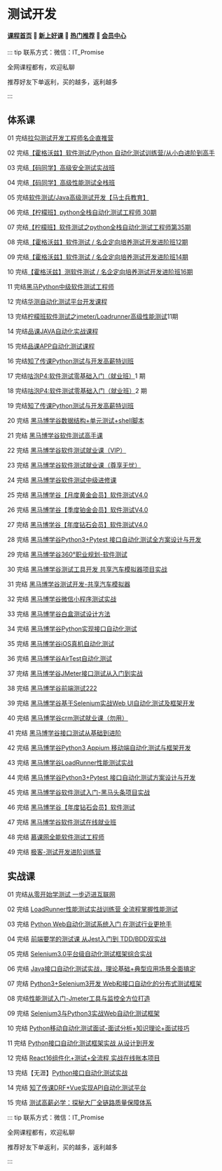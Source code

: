 # 测试开发

#### [**课程首页**](../../README.md) 💖 [**新上好课**](./xshk.md) 💖 [**热门推荐**](./rmtj.md) 💖 [**会员中心**](./vip.md)

::: tip
联系方式：微信：IT_Promise

全网课程都有，欢迎私聊

推荐好友下单返利，买的越多，返利越多

:::

## 体系课

01 完结[拉勾测试开发工程师名企直推营](https://kaiwu.lagou.com/test_engineer.html)

02 完结[【霍格沃兹】软件测试/Python 自动化测试训练营/从小白进阶到高手](https://ke.qq.com/course/513051)

03 完结[【码同学】高级安全测试实战班](http://mtongxue.com/ts/2)

04 完结[【码同学】高级性能测试全栈班](http://mtongxue.com/ts/10)

05 完结[软件测试/Java高级测试开发【马士兵教育】](https://ke.qq.com/course/2774974)

06 完结[【柠檬班】python全栈自动化测试工程师 30期](https://ke.qq.com/course/package/33616)

07 完结[【柠檬班】软件测试之python全栈自动化测试工程师第35期](https://ke.qq.com/course/325554)

08 完结[【霍格沃兹】软件测试 / 名企定向培养测试开发进阶班12期](https://ke.qq.com/course/254956#term_id=103076084)

09 完结[【霍格沃兹】软件测试 / 名企定向培养测试开发进阶班14期](https://ke.qq.com/course/254956#term_id=103076084)

10 完结[【霍格沃兹】测软件测试 / 名企定向培养测试开发进阶班16期](https://ke.qq.com/course/254956)

11 完结[黑马Python中级软件测试工程师](http://test.itheima.com/)

12 完结[华测自动化测试平台开发课程](https://ke.qq.com/course/3615821)

13 完结[柠檬班软件测试之jmeter/Loadrunner高级性能测试](https://ke.qq.com/course/3102324)11期

14 完结[品课JAVA自动化实战课程](https://ke.qq.com/course/248515)

15 完结[品课APP自动化测试课程](https://ke.qq.com/course/251852)

16 完结[知了传课Python测试与开发高薪特训班](https://study.163.com/course/introduction.htm?courseId=1209351817)

17 完结[咕泡P4:软件测试零基础入门（就业班）](https://ke.gupaoedu.cn/course/vip/1008)1 期

18 完结[咕泡P4:软件测试零基础入门（就业班）](https://ke.gupaoedu.cn/course/vip/1008)2 期

19 完结[知了传课Python测试与开发高薪特训班](https://study.163.com/course/introduction.htm?courseId=1209351817)

20 完结 [黑马博学谷数据结构+单元测试+shell脚本](https://www.boxuegu.com/course/detail-4668.html)

21 完结 [黑马博学谷软件测试高手课](https://www.boxuegu.com/course/detail-4521.html)

22 完结 [黑马博学谷软件测试就业课（VIP）](https://www.boxuegu.com/class/outline-4503.html)

23 完结 [黑马博学谷软件测试就业课（尊享无忧）](https://www.boxuegu.com/class/outline-4241.html)

24 完结 [黑马博学谷软件测试中级进修课](https://www.boxuegu.com/course/detail-4061.html)

25 完结 [黑马博学谷【月度黄金会员】软件测试V4.0](https://www.boxuegu.com/class/outline-3351.html)

26 完结 [黑马博学谷【季度铂金会员】软件测试V4.0](https://www.boxuegu.com/class/outline-3350.html)

27 完结 [黑马博学谷【年度钻石会员】软件测试V4.0](https://www.boxuegu.com/class/outline-3349.html)

28 完结 [黑马博学谷Python3+Pytest 接口自动化测试全方案设计与开发](https://www.boxuegu.com/course/detail-3137.html)

29 完结 [黑马博学谷360°职业规划-软件测试](https://www.boxuegu.com/class/outline-3043.html)

30 完结 [黑马博学谷测试工具开发 共享汽车模拟器项目实战](https://www.boxuegu.com/course/detail-2627.html)

31 完结 [黑马博学谷测试开发-共享汽车模拟器](https://www.boxuegu.com/course/detail-2530.html)

32 完结 [黑马博学谷微信小程序测试实战](https://www.boxuegu.com/course/detail-2528.html)

33 完结 [黑马博学谷白盒测试设计方法](https://www.boxuegu.com/course/detail-2513.html)

34 完结 [黑马博学谷Python实现接口自动化测试](https://www.boxuegu.com/course/detail-2509.html)

35 完结 [黑马博学谷iOS真机自动化测试](https://www.boxuegu.com/course/detail-2496.html)

36 完结 [黑马博学谷AirTest自动化测试](https://www.boxuegu.com/course/detail-2494.html)

37 完结 [黑马博学谷JMeter接口测试从入门到实战](https://www.boxuegu.com/course/detail-2316.html)

38 完结 [黑马博学谷前端测试222](https://www.boxuegu.com/course/detail-2035.html)

39 完结 [黑马博学谷基于Selenium实战Web UI自动化测试及框架开发](https://www.boxuegu.com/course/detail-1599.html)

40 完结 [黑马博学谷crm测试就业课（勿用）](https://www.boxuegu.com/class/outline-1537.html)

41 完结 [黑马博学谷接口测试从基础到进阶](https://www.boxuegu.com/course/detail-1527.html)

42 完结 [黑马博学谷Python3 Appium 移动端自动化测试与框架开发](https://www.boxuegu.com/course/detail-1517.html)

43 完结 [黑马博学谷LoadRunner性能测试实战](https://www.boxuegu.com/course/detail-1505.html)

44 完结 [黑马博学谷Python3+Pytest 接口自动化测试方案设计与开发](https://www.boxuegu.com/course/detail-1484.html)

45 完结 [黑马博学谷软件测试入门-黑马头条项目实战](https://www.boxuegu.com/course/detail-1346.html)

46 完结 [黑马博学谷【年度钻石会员】软件测试](https://www.boxuegu.com/class/outline-1261.html)

47 完结 [黑马博学谷软件测试在线就业班](https://www.boxuegu.com/class/outline-1114.html)

48 完结 [慕课网全能软件测试工程师](https://class.imooc.com/sale/test2022)

49 完结 [极客-测试开发进阶训练营](https://u.geekbang.org/subject/go2nd)

## 实战课

01 完结[从零开始学测试 一步迈进互联网](https://coding.imooc.com/class/411.html)

02 完结 [LoadRunner性能测试实战训练营 全流程掌握性能测试](https://coding.imooc.com/class/305.html)

03 完结 [Python Web自动化测试系统入门 在测试行业更抢手](https://coding.imooc.com/class/299.html)

04 完结 [前端要学的测试课 从Jest入门到 TDD/BDD双实战](https://coding.imooc.com/class/372.html)

05 完结 [Selenium3.0平台级自动化测试框架综合实战](https://coding.imooc.com/class/238.html)

06 完结 [Java接口自动化测试实战，理论基础+典型应用场景全面搞定](https://coding.imooc.com/class/204.html)

07 完结 [Python3+Selenium3开发 Web和接口自动化的分布式测试框架](https://coding.imooc.com/class/488.html)

08 完结[性能测试入门-Jmeter工具与监控全方位打造](https://coding.imooc.com/class/142.html)

09 完结 [Selenium3与Python3实战Web自动化测试框架](https://coding.imooc.com/class/269.html)

10 完结 [Python移动自动化测试面试-面试分析+知识理论+面试技巧](https://coding.imooc.com/class/182.html)

11 完结 [Python接口自动化测试框架实战 从设计到开发](https://coding.imooc.com/class/374.html)

12 完结 [React16组件化+测试+全流程 实战在线账本项目](https://coding.imooc.com/class/302.html)

13 完结【无涯】[Python接口自动化测试实战](https://study.163.com/course/introduction/1006358022.htm)

14 完结 [知了传课DRF+Vue实现API自动化测试平台](https://study.163.com/course/introduction.htm?courseId=1210028051)

15 完结 [测试高薪必学：探秘大厂全链路质量保障体系](https://coding.imooc.com/class/558.html)

::: tip
联系方式：微信：IT_Promise

全网课程都有，欢迎私聊

推荐好友下单返利，买的越多，返利越多

:::